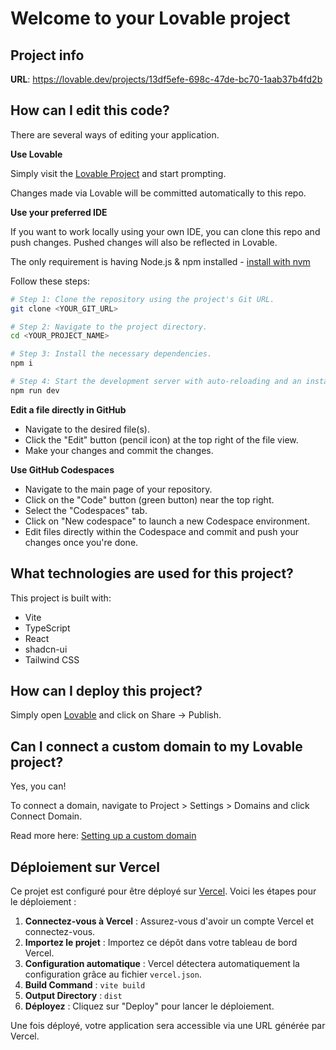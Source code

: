 # Welcome to your Lovable project

## Project info

**URL**: https://lovable.dev/projects/13df5efe-698c-47de-bc70-1aab37b4fd2b

## How can I edit this code?

There are several ways of editing your application.

**Use Lovable**

Simply visit the [Lovable Project](https://lovable.dev/projects/13df5efe-698c-47de-bc70-1aab37b4fd2b) and start prompting.

Changes made via Lovable will be committed automatically to this repo.

**Use your preferred IDE**

If you want to work locally using your own IDE, you can clone this repo and push changes. Pushed changes will also be reflected in Lovable.

The only requirement is having Node.js & npm installed - [install with nvm](https://github.com/nvm-sh/nvm#installing-and-updating)

Follow these steps:

```sh
# Step 1: Clone the repository using the project's Git URL.
git clone <YOUR_GIT_URL>

# Step 2: Navigate to the project directory.
cd <YOUR_PROJECT_NAME>

# Step 3: Install the necessary dependencies.
npm i

# Step 4: Start the development server with auto-reloading and an instant preview.
npm run dev
```

**Edit a file directly in GitHub**

- Navigate to the desired file(s).
- Click the "Edit" button (pencil icon) at the top right of the file view.
- Make your changes and commit the changes.

**Use GitHub Codespaces**

- Navigate to the main page of your repository.
- Click on the "Code" button (green button) near the top right.
- Select the "Codespaces" tab.
- Click on "New codespace" to launch a new Codespace environment.
- Edit files directly within the Codespace and commit and push your changes once you're done.

## What technologies are used for this project?

This project is built with:

- Vite
- TypeScript
- React
- shadcn-ui
- Tailwind CSS

## How can I deploy this project?

Simply open [Lovable](https://lovable.dev/projects/13df5efe-698c-47de-bc70-1aab37b4fd2b) and click on Share -> Publish.

## Can I connect a custom domain to my Lovable project?

Yes, you can!

To connect a domain, navigate to Project > Settings > Domains and click Connect Domain.

Read more here: [Setting up a custom domain](https://docs.lovable.dev/tips-tricks/custom-domain#step-by-step-guide)

## Déploiement sur Vercel

Ce projet est configuré pour être déployé sur [Vercel](https://vercel.com/). Voici les étapes pour le déploiement :

1. **Connectez-vous à Vercel** : Assurez-vous d'avoir un compte Vercel et connectez-vous.
2. **Importez le projet** : Importez ce dépôt dans votre tableau de bord Vercel.
3. **Configuration automatique** : Vercel détectera automatiquement la configuration grâce au fichier `vercel.json`.
4. **Build Command** : `vite build`
5. **Output Directory** : `dist`
6. **Déployez** : Cliquez sur "Deploy" pour lancer le déploiement.

Une fois déployé, votre application sera accessible via une URL générée par Vercel.
